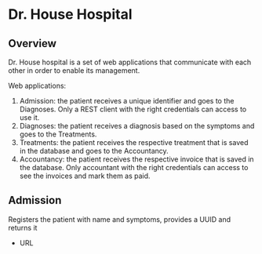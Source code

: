 <h1>Dr. House Hospital</h1>
<h2>Overview</h2>
<p>Dr. House hospital is a set of web applications that communicate with each other in order to enable its management.</p>
<p>Web applications:</p>
<ol>
<li>Admission: the patient receives a unique identifier and goes to the Diagnoses. Only a REST client with the right credentials can access to use it.</li>
<li>Diagnoses: the patient receives a diagnosis based on the symptoms and goes to the Treatments.</li>
<li>Treatments: the patient receives the respective treatment that is saved in the database and goes to the Accountancy.</li>
<li>Accountancy: the patient receives the respective invoice that is saved in the database. Only accountant with the right credentials can access to see the invoices and mark them as paid.</li>
</ol>
<h2>Admission</h2>
<p>Registers the patient with name and symptoms, provides a UUID and returns it</p>
<ul>
<li>URL</li>
</ul>



